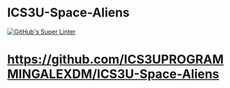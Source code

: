 # ICS3U-Space-Aliens
[![GitHub's Super Linter](https://github.com/ICS3UPROGRAMMINGALEXDM/ICS3U-Space-Aliens/workflows/GitHub's%20Super%20Linter/badge.svg)](https://github.com/ICS3UPROGRAMMINGALEXDM/ICS3U-Space-Aliens/actions)

# https://github.com/ICS3UPROGRAMMINGALEXDM/ICS3U-Space-Aliens